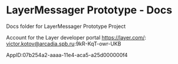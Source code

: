 LayerMessager Prototype - Docs
================
Docs folder for LayerMessager Prototype Project

Account for the Layer developer portal https://layer.com/:
victor.kotov@arcadia.spb.ru:9kR-KqT-owr-UKB

AppID:07b254a2-aaaa-11e4-aca5-a25d000000f4